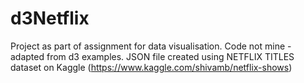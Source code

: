 # d3Netflix
Project as part of assignment for data visualisation. 
Code not mine - adapted from d3 examples.
JSON file created using NETFLIX TITLES dataset on Kaggle (https://www.kaggle.com/shivamb/netflix-shows)
